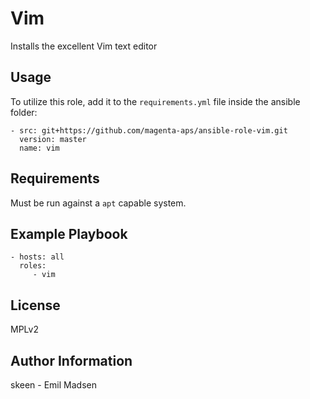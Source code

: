 Vim
===

Installs the excellent Vim text editor

Usage
-----

To utilize this role, add it to the `requirements.yml` file inside the ansible folder:

    - src: git+https://github.com/magenta-aps/ansible-role-vim.git
      version: master
      name: vim

Requirements
------------

Must be run against a `apt` capable system.

Example Playbook
----------------

    - hosts: all
      roles:
         - vim

License
-------

MPLv2

Author Information
------------------

skeen - Emil Madsen
